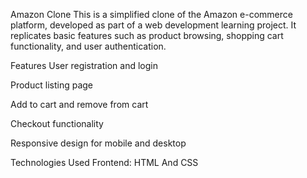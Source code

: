 Amazon Clone
This is a simplified clone of the Amazon e-commerce platform, developed as part of a web development learning project. It replicates basic features such as product browsing, shopping cart functionality, and user authentication.

Features
User registration and login

Product listing page

Add to cart and remove from cart

Checkout functionality

Responsive design for mobile and desktop

Technologies Used
Frontend: HTML And CSS
